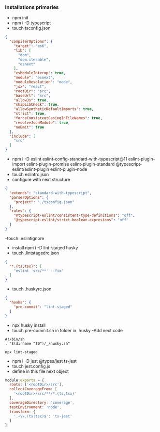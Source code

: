 ### Installations primaries

- npm init
- npm i -D typescript
- touch tsconfig.json
```json
{
  "compilerOptions": {
    "target": "es6",
    "lib": [
      "dom",
      "dom.iterable",
      "esnext"
    ],
    "esModuleInterop": true,
    "module": "esnext",
    "moduleResolution": "node",
    "jsx": "react",
    "rootDir": "src",
    "baseUrl": "src",
    "allowJs": true,
    "skipLibCheck": true,
    "allowSyntheticDefaultImports": true,
    "strict": true,
    "forceConsistentCasingInFileNames": true,
    "resolveJsonModule": true,
    "noEmit": true
  },
  "include": [
    "src"
  ]
}
```
- npm i -D eslint eslint-config-standard-with-typescript@11 eslint-plugin-import eslint-plugin-promise 
eslint-plugin-standard @typescript-eslint/eslint-plugin eslint-plugin-node
- touch eslintrc.json
- configure with next structure
```json
{
  "extends": "standard-with-typescript",
  "parserOptions": {
    "project": "./tsconfig.json"
  },
  "rules": {
    "@typescript-eslint/consistent-type-definitions": "off",
    "@typescript-eslint/strict-boolean-expresions": "off"
  }
}
```
-touch .eslintignore
- install npm i -D lint-staged husky
- touch .lintstagedrc.json
```json
{
  "*.{ts,tsx}": [
    "eslint 'src/**' --fix"
  ]
}
```
- touch .huskyrc.json
```json
{
  "hooks": {
    "pre-commit": "lint-staged"
  }
}
```
- npx husky install
- touch pre-commit.sh in folder in .husky
-Add next code 
```
#!/bin/sh
. "$(dirname "$0")/_/husky.sh"

npx lint-staged
```
- npm i -D jest @types/jest ts-jest
- touch jest.config.js
- define in this file next object
``` js script
module.exports = {
  roots: ['<rootDir>/src'],
  collectCoverageFrom: [
    '<rootDir>/src/**/*.{ts,tsx}'
  ],
  coverageDirectory: 'coverage',
  testEnvironment: 'node',
  transform: {
    '.+\\.(ts|tsx)$': 'ts-jest'
  }
}
```